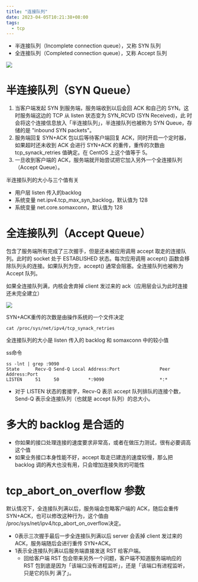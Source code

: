 ```yaml
---
title: "连接队列"
date: 2023-04-05T10:21:38+08:00
tags:
  - tcp
---
```


- 半连接队列（Incomplete connection queue），又称 SYN 队列
- 全连接队列（Completed connection queue），又称 Accept 队列

![](https://p1-jj.byteimg.com/tos-cn-i-t2oaga2asx/gold-user-assets/2019/6/28/16b9dae5efc47de8~tplv-t2oaga2asx-zoom-in-crop-mark:3024:0:0:0.awebp)

# 半连接队列（SYN Queue）

1. 当客户端发起 SYN 到服务端，服务端收到以后会回 ACK 和自己的 SYN。这时服务端这边的 TCP 从 listen 状态变为 SYN_RCVD (SYN Received)，此
   时会将这个连接信息放入「半连接队列」，半连接队列也被称为 SYN Queue，存储的是 "inbound SYN packets"。
2. 服务端回复 SYN+ACK 包以后等待客户端回复 ACK，同时开启一个定时器，如果超时还未收到 ACK 会进行 SYN+ACK 的重传，重传的次数由
   tcp_synack_retries 值确定。在 CentOS 上这个值等于 5。
3. 一旦收到客户端的 ACK，服务端就开始尝试把它加入另外一个全连接队列（Accept Queue）。

半连接队列的大小与三个值有关

- 用户层 listen 传入的backlog
- 系统变量 net.ipv4.tcp_max_syn_backlog，默认值为 128
- 系统变量 net.core.somaxconn，默认值为 128

# 全连接队列（Accept Queue）

包含了服务端所有完成了三次握手，但是还未被应用调用 accept 取走的连接队列。此时的 socket 处于 ESTABLISHED 状态。每次应用调用 accept()
函数会移除队列头的连接。如果队列为空，accept() 通常会阻塞。全连接队列也被称为 Accept 队列。

如果全连接队列满，内核会舍弃掉 client 发过来的 ack（应用层会认为此时连接还未完全建立）

![](https://p1-jj.byteimg.com/tos-cn-i-t2oaga2asx/gold-user-assets/2019/6/29/16ba09ba6e24b1c3~tplv-t2oaga2asx-zoom-in-crop-mark:3024:0:0:0.awebp)

SYN+ACK重传的次数是由操作系统的一个文件决定

```
cat /proc/sys/net/ipv4/tcp_synack_retries
```

全连接队列的大小是 listen 传入的 backlog 和 somaxconn 中的较小值

ss命令

```
ss -lnt | grep :9090
State      Recv-Q Send-Q Local Address:Port               Peer Address:Port
LISTEN     51     50           *:9090                     *:*
```

- 对于 LISTEN 状态的套接字，Recv-Q 表示 accept 队列排队的连接个数，Send-Q 表示全连接队列（也就是 accept 队列）的总大小。

# 多大的 backlog 是合适的

- 你如果的接口处理连接的速度要求非常高，或者在做压力测试，很有必要调高这个值
- 如果业务接口本身性能不好，accept 取走已建连的速度较慢，那么把 backlog 调的再大也没有用，只会增加连接失败的可能性

# tcp_abort_on_overflow 参数

默认情况下，全连接队列满以后，服务端会忽略客户端的 ACK，随后会重传SYN+ACK，也可以修改这种行为，这个值由
/proc/sys/net/ipv4/tcp_abort_on_overflow决定。

- 0表示三次握手最后一步全连接队列满以后 server 会丢掉 client 发过来的 ACK，服务端随后会进行重传 SYN+ACK。
- 1表示全连接队列满以后服务端直接发送 RST 给客户端。
  - 回给客户端 RST 包会带来另外一个问题，客户端不知道服务端响应的 RST 包到底是因为「该端口没有进程监听」，还是「该端口有进程监听，只是它的队列
    满了」。
